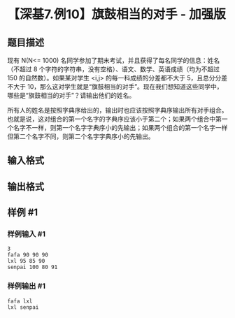 # 【深基7.例10】旗鼓相当的对手 - 加强版

## 题目描述

现有 N(N<= 1000) 名同学参加了期末考试，并且获得了每名同学的信息：姓名（不超过 8 个字符的字符串，没有空格）、语文、数学、英语成绩（均为不超过 150 的自然数）。如果某对学生 <i,j> 的每一科成绩的分差都不大于 5，且总分分差不大于 10，那么这对学生就是“旗鼓相当的对手”。现在我们想知道这些同学中，哪些是“旗鼓相当的对手”？请输出他们的姓名。

所有人的姓名是按照字典序给出的，输出时也应该按照字典序输出所有对手组合。也就是说，这对组合的第一个名字的字典序应该小于第二个；如果两个组合中第一个名字不一样，则第一个名字字典序小的先输出；如果两个组合的第一个名字一样但第二个名字不同，则第二个名字字典序小的先输出。

## 输入格式

## 输出格式

## 样例 #1

### 样例输入 #1

```
3
fafa 90 90 90
lxl 95 85 90
senpai 100 80 91
```

### 样例输出 #1

```
fafa lxl
lxl senpai
```